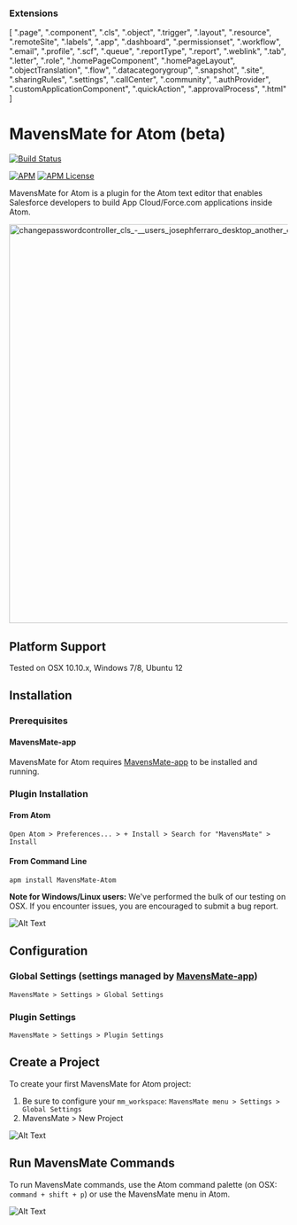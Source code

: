 ### Extensions

[
  ".page",
  ".component",
  ".cls",
  ".object",
  ".trigger",
  ".layout",
  ".resource",
  ".remoteSite",
  ".labels",
  ".app",
  ".dashboard",
  ".permissionset",
  ".workflow",
  ".email",
  ".profile",
  ".scf",
  ".queue",
  ".reportType",
  ".report",
  ".weblink",
  ".tab",
  ".letter",
  ".role",
  ".homePageComponent",
  ".homePageLayout",
  ".objectTranslation",
  ".flow",
  ".datacategorygroup",
  ".snapshot",
  ".site",
  ".sharingRules",
  ".settings",
  ".callCenter",
  ".community",
  ".authProvider",
  ".customApplicationComponent",
  ".quickAction",
  ".approvalProcess",
  ".html"
]


MavensMate for Atom (beta)
===============

[![Build Status](https://travis-ci.org/joeferraro/MavensMate-Atom.svg?branch=master)](https://travis-ci.org/joeferraro/MavensMate-Atom)

[![APM](https://img.shields.io/apm/v/mavensmate-atom.svg)](https://atom.io/packages/mavensmate-atom)
[![APM License](https://img.shields.io/apm/l/mavensmate-atom.svg)](https://atom.io/packages/mavensmate-atom)


MavensMate for Atom is a plugin for the Atom text editor that enables Salesforce developers to build App Cloud/Force.com applications inside Atom.

<img width="720" alt="changepasswordcontroller_cls_-__users_josephferraro_desktop_another_cool_project_-_atom" src="https://cloud.githubusercontent.com/assets/54157/9984476/ed8db9f8-5fe5-11e5-9f5d-de3288b87b4d.png">

## Platform Support

Tested on OSX 10.10.x, Windows 7/8, Ubuntu 12

## Installation

### Prerequisites

#### MavensMate-app

MavensMate for Atom requires [MavensMate-app](https://github.com/joeferraro/mavensmate-app) to be installed and running.

### Plugin Installation

#### From Atom

`Open Atom > Preferences... > + Install > Search for "MavensMate" > Install`

#### From Command Line

`apm install MavensMate-Atom`

**Note for Windows/Linux users:** We've performed the bulk of our testing on OSX. If you encounter issues, you are encouraged to submit a bug report.

![Alt Text](http://i.imgur.com/RiBsW0N.gif?1 "Install")

## Configuration

### Global Settings (settings managed by [MavensMate-app](https://github.com/joeferraro/mavensmate-app/releases))

`MavensMate > Settings > Global Settings`

### Plugin Settings

`MavensMate > Settings > Plugin Settings`

## Create a Project

To create your first MavensMate for Atom project:

1. Be sure to configure your `mm_workspace`: `MavensMate menu > Settings > Global Settings`
2. MavensMate > New Project
 
![Alt Text](http://i.imgur.com/SCDknHg.gif?1 "New Project")

## Run MavensMate Commands

To run MavensMate commands, use the Atom command palette (on OSX: `command + shift + p`) or use the MavensMate menu in Atom.

![Alt Text](http://i.imgur.com/IuYO4pU.gif?1 "Commands")
